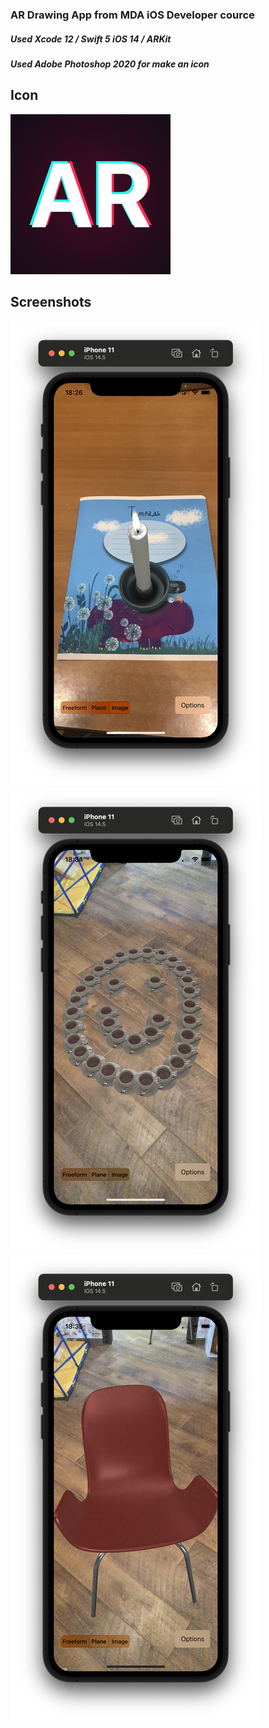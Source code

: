 ###  AR Drawing App from MDA iOS Developer cource


##### Used Xcode 12 / Swift 5  iOS 14 / ARKit
##### Used Adobe Photoshop 2020 for make an icon 


## Icon
![Screenshots](https://github.com/Evgen-ios/AR-Drawing/blob/master/ARKit-Drawing/Assets.xcassets/AppIcon.appiconset/256.png?raw=true)

## Screenshots
![Screenshots](https://github.com/Evgen-ios/AR-Drawing/blob/master/Scrrenshots/Screenshot1.png?raw=true)
![Screenshots](https://github.com/Evgen-ios/AR-Drawing/blob/master/Scrrenshots/Screenshot2.png?raw=true)
![Screenshots](https://github.com/Evgen-ios/AR-Drawing/blob/master/Scrrenshots/Screenshot3.png?raw=true)

